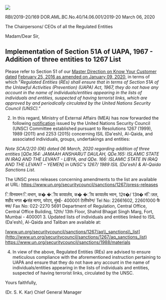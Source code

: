 ![](_page_0_Picture_0.jpeg)

RBI/2019-20/169 DOR.AML.BC.No.40/14.06.001/2019-20 March 06, 2020

The Chairpersons/ CEOs of all the Regulated Entities

Madam/Dear Sir,

## **Implementation of Section 51A of UAPA, 1967 - Addition of three entities to 1267 List**

Please refer to Section 51 of our [Master Direction on Know Your Customer dated](https://www.rbi.org.in/Scripts/BS_ViewMasDirections.aspx?id=11566)  [February 25, 2016 as amended on January 09, 2020,](https://www.rbi.org.in/Scripts/BS_ViewMasDirections.aspx?id=11566) in terms of which "*Regulated Entities* (*REs) shall ensure that in terms of Section 51A of the Unlawful Activities (Prevention) (UAPA) Act, 1967, they do not have any account in the name of individuals/entities appearing in the lists of individuals and entities, suspected of having terrorist links, which are approved by and periodically circulated by the United Nations Security Council (UNSC)."*

2. In this regard, Ministry of External Affairs (MEA) has now forwarded the following [notification](https://rbidocs.rbi.org.in/rdocs/content/pdfs/1267NV432020_AN.pdf) issued by the United Nations Security Council (UNSC) Committee established pursuant to Resolutions 1267 (1999), 1989 (2011) and 2253 (2015) concerning ISIL (Da'esh), Al-Qaida, and associated individuals, groups, undertakings and entities:

*Note SCA/2/20 (06) dated 06 March, 2020 regarding addition of three entities* [*QDe.164: JAMAAH ANSHARUT DAULAH, QDe.165: ISLAMIC STATE IN IRAQ AND THE LEVANT - LIBYA, and QDe. 166: ISLAMIC STATE IN IRAQ AND THE LEVANT – YEMEN] in UNSC's 1267/ 1989 ISIL (Da'esh) & Al-Qaida Sanctions List.*

The UNSC press releases concerning amendments to the list are available at URL: <https://www.un.org/securitycouncil/sanctions/1267/press-releases>

िविनयमन िवभाग, क� �ीय कायार्लय, क� �ीय कायार्लय भवन, 12व�/ 13व� मंिज़ल, शहीद भगत �संह मागर्, फोटर्, मुंबई- 400001 टेलीफोन/ Tel No: 22661602, 22601000 फै क्स/ Fax No: 022-2270 5691 Department of Regulation, Central Office, Central Office Building, 12th/ 13th Floor, Shahid Bhagat Singh Marg, Fort, Mumbai - 400001 3. Updated lists of individuals and entities linked to ISIL (Da'esh), Al-Qaida and Taliban are available at:

[www.un.org/securitycouncil/sanctions/1267/aq\\_sanctions\\_list](http://www.un.org/securitycouncil/sanctions/1267/aq_sanctions_list) <https://www.un.org/securitycouncil/sanctions/1988/materials>

4. In view of the above, Regulated Entities (REs) are advised to ensure meticulous compliance with the aforementioned instruction pertaining to UAPA and ensure that they do not have any account in the name of individuals/entities appearing in the lists of individuals and entities, suspected of having terrorist links, circulated by the UNSC.

Yours faithfully,

(Dr. S. K. Kar) Chief General Manager